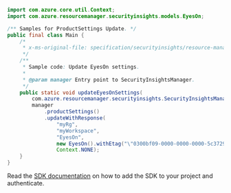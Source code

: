 ```java
import com.azure.core.util.Context;
import com.azure.resourcemanager.securityinsights.models.EyesOn;

/** Samples for ProductSettings Update. */
public final class Main {
    /*
     * x-ms-original-file: specification/securityinsights/resource-manager/Microsoft.SecurityInsights/preview/2021-09-01-preview/examples/settings/UpdateEyesOnSetting.json
     */
    /**
     * Sample code: Update EyesOn settings.
     *
     * @param manager Entry point to SecurityInsightsManager.
     */
    public static void updateEyesOnSettings(
        com.azure.resourcemanager.securityinsights.SecurityInsightsManager manager) {
        manager
            .productSettings()
            .updateWithResponse(
                "myRg",
                "myWorkspace",
                "EyesOn",
                new EyesOn().withEtag("\"0300bf09-0000-0000-0000-5c37296e0000\""),
                Context.NONE);
    }
}
```

Read the [SDK documentation](https://github.com/Azure/azure-sdk-for-java/blob/azure-resourcemanager-securityinsights_1.0.0-beta.1/sdk/securityinsights/azure-resourcemanager-securityinsights/README.md) on how to add the SDK to your project and authenticate.
